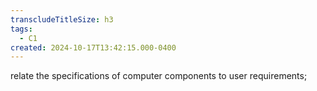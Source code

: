```yaml
---
transcludeTitleSize: h3
tags:
  - C1
created: 2024-10-17T13:42:15.000-0400
---
```

relate the specifications of computer components to user requirements;